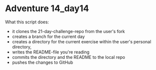 # Adventure 14_day14

What this script does:
 - it clones the 21-day-challenge-repo from the user's fork
 - creates a branch for the current day
 - creates a directory for the current exercise within the user's personal directory,
 - writes the README-file you're reading
 - commits the directory and the README to the local repo
 - pushes the changes to GitHub
